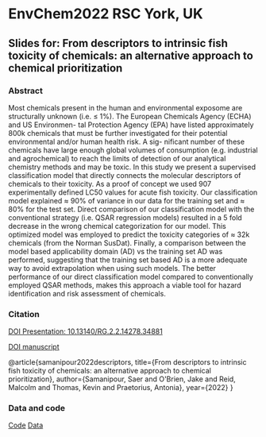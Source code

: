 # EnvChem2022 RSC York, UK 

## Slides for: From descriptors to intrinsic fish toxicity of chemicals: an alternative approach to chemical prioritization

### Abstract

Most chemicals present in the human and environmental exposome are structurally unknown (i.e. ≤ 1%). The European Chemicals Agency (ECHA) and US Environmen- tal Protection Agency (EPA) have listed approximately 800k chemicals that must be further investigated for their potential environmental and/or human health risk. A sig- nificant number of these chemicals have large enough global volumes of consumption (e.g. industrial and agrochemical) to reach the limits of detection of our analytical chemistry methods and may be toxic. In this study we present a supervised classification model that directly connects the molecular descriptors of chemicals to their toxicity. As a proof of concept we used 907 experimentally defined LC50 values for acute fish toxicity. Our classification model explained ≈ 90% of variance in our data for the training set and ≈ 80% for the test set. Direct comparison of our classification model with the conventional strategy (i.e. QSAR regression models) resulted in a 5 fold decrease in the wrong chemical categorization for our model. This optimized model was employed to predict the toxicity categories of ≈ 32k chemicals (from the Norman SusDat). Finally, a comparison between the model based applicability domain (AD) vs the training set AD was performed, suggesting that the training set based AD is a more adequate way to avoid extrapolation when using such models. The better performance of our direct classification model compared to conventionally employed QSAR methods, makes this approach a viable tool for hazard identification and risk assessment of chemicals.

### Citation

[DOI Presentation: 10.13140/RG.2.2.14278.34881](https://github.com/EMCMS/Presentations/tree/main/EnvChem2022)

[DOI manuscript](https://chemrxiv.org/engage/chemrxiv/article-details/62ac9a8004a3a97dec4a2223)

@article{samanipour2022descriptors,
  title={From descriptors to intrinsic fish toxicity of chemicals: an alternative approach to chemical prioritization},
  author={Samanipour, Saer and O'Brien, Jake and Reid, Malcolm and Thomas, Kevin and Praetorius, Antonia},
  year={2022}
}

### Data and code 

[Code](https://bitbucket.org/SSamanipour/toxcatpred-jl/src/main/)
[Data](https://uvaauas.figshare.com/articles/dataset/FishTox_Data/20089751)

